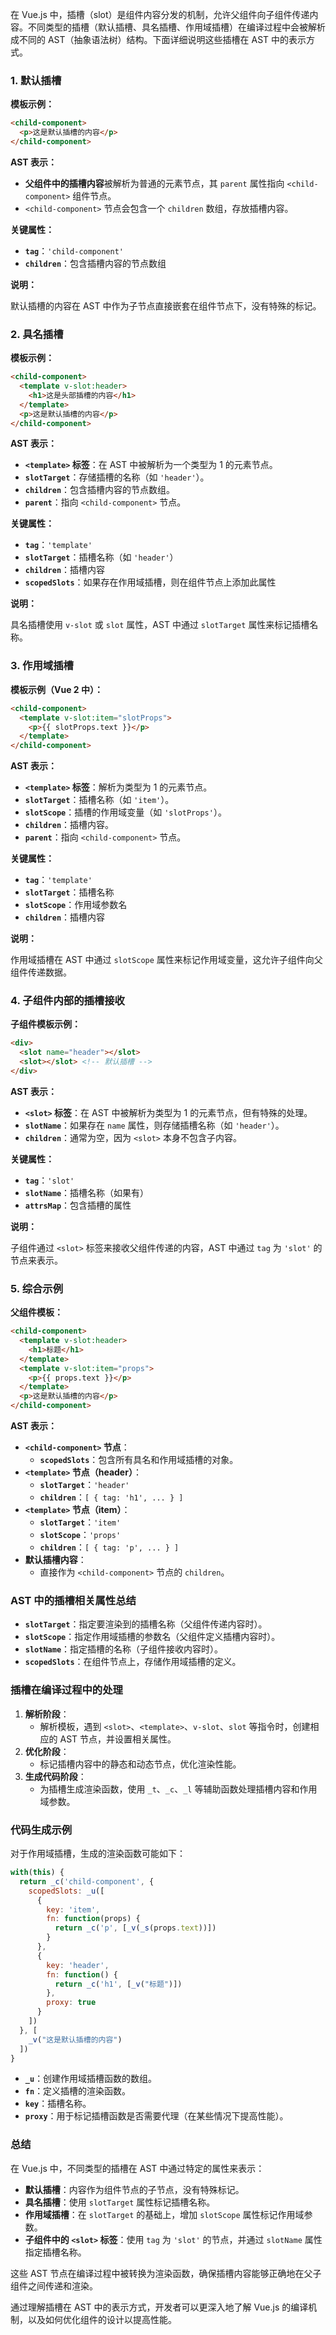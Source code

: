 在 Vue.js 中，插槽（slot）是组件内容分发的机制，允许父组件向子组件传递内容。不同类型的插槽（默认插槽、具名插槽、作用域插槽）在编译过程中会被解析成不同的 AST（抽象语法树）结构。下面详细说明这些插槽在 AST 中的表示方式。

### **1. 默认插槽**

**模板示例：**

```html
<child-component>
  <p>这是默认插槽的内容</p>
</child-component>
```

**AST 表示：**

- **父组件中的插槽内容**被解析为普通的元素节点，其 `parent` 属性指向 `<child-component>` 组件节点。
- `<child-component>` 节点会包含一个 `children` 数组，存放插槽内容。

**关键属性：**

- **`tag`**：`'child-component'`
- **`children`**：包含插槽内容的节点数组

**说明：**

默认插槽的内容在 AST 中作为子节点直接嵌套在组件节点下，没有特殊的标记。

### **2. 具名插槽**

**模板示例：**

```html
<child-component>
  <template v-slot:header>
    <h1>这是头部插槽的内容</h1>
  </template>
  <p>这是默认插槽的内容</p>
</child-component>
```

**AST 表示：**

- **`<template>` 标签**：在 AST 中被解析为一个类型为 1 的元素节点。
- **`slotTarget`**：存储插槽的名称（如 `'header'`）。
- **`children`**：包含插槽内容的节点数组。
- **`parent`**：指向 `<child-component>` 节点。

**关键属性：**

- **`tag`**：`'template'`
- **`slotTarget`**：插槽名称（如 `'header'`）
- **`children`**：插槽内容
- **`scopedSlots`**：如果存在作用域插槽，则在组件节点上添加此属性

**说明：**

具名插槽使用 `v-slot` 或 `slot` 属性，AST 中通过 `slotTarget` 属性来标记插槽名称。

### **3. 作用域插槽**

**模板示例（Vue 2 中）：**

```html
<child-component>
  <template v-slot:item="slotProps">
    <p>{{ slotProps.text }}</p>
  </template>
</child-component>
```

**AST 表示：**

- **`<template>` 标签**：解析为类型为 1 的元素节点。
- **`slotTarget`**：插槽名称（如 `'item'`）。
- **`slotScope`**：插槽的作用域变量（如 `'slotProps'`）。
- **`children`**：插槽内容。
- **`parent`**：指向 `<child-component>` 节点。

**关键属性：**

- **`tag`**：`'template'`
- **`slotTarget`**：插槽名称
- **`slotScope`**：作用域参数名
- **`children`**：插槽内容

**说明：**

作用域插槽在 AST 中通过 `slotScope` 属性来标记作用域变量，这允许子组件向父组件传递数据。

### **4. 子组件内部的插槽接收**

**子组件模板示例：**

```html
<div>
  <slot name="header"></slot>
  <slot></slot> <!-- 默认插槽 -->
</div>
```

**AST 表示：**

- **`<slot>` 标签**：在 AST 中被解析为类型为 1 的元素节点，但有特殊的处理。
- **`slotName`**：如果存在 `name` 属性，则存储插槽名称（如 `'header'`）。
- **`children`**：通常为空，因为 `<slot>` 本身不包含子内容。

**关键属性：**

- **`tag`**：`'slot'`
- **`slotName`**：插槽名称（如果有）
- **`attrsMap`**：包含插槽的属性

**说明：**

子组件通过 `<slot>` 标签来接收父组件传递的内容，AST 中通过 `tag` 为 `'slot'` 的节点来表示。

### **5. 综合示例**

**父组件模板：**

```html
<child-component>
  <template v-slot:header>
    <h1>标题</h1>
  </template>
  <template v-slot:item="props">
    <p>{{ props.text }}</p>
  </template>
  <p>这是默认插槽的内容</p>
</child-component>
```

**AST 表示：**

- **`<child-component>` 节点**：
  - **`scopedSlots`**：包含所有具名和作用域插槽的对象。
- **`<template>` 节点（header）**：
  - **`slotTarget`**：`'header'`
  - **`children`**：`[ { tag: 'h1', ... } ]`
- **`<template>` 节点（item）**：
  - **`slotTarget`**：`'item'`
  - **`slotScope`**：`'props'`
  - **`children`**：`[ { tag: 'p', ... } ]`
- **默认插槽内容**：
  - 直接作为 `<child-component>` 节点的 `children`。

### **AST 中的插槽相关属性总结**

- **`slotTarget`**：指定要渲染到的插槽名称（父组件传递内容时）。
- **`slotScope`**：指定作用域插槽的参数名（父组件定义插槽内容时）。
- **`slotName`**：指定插槽的名称（子组件接收内容时）。
- **`scopedSlots`**：在组件节点上，存储作用域插槽的定义。

### **插槽在编译过程中的处理**

1. **解析阶段**：
   - 解析模板，遇到 `<slot>`、`<template>`、`v-slot`、`slot` 等指令时，创建相应的 AST 节点，并设置相关属性。
2. **优化阶段**：
   - 标记插槽内容中的静态和动态节点，优化渲染性能。
3. **生成代码阶段**：
   - 为插槽生成渲染函数，使用 `_t`、`_c`、`_l` 等辅助函数处理插槽内容和作用域参数。

### **代码生成示例**

对于作用域插槽，生成的渲染函数可能如下：

```javascript
with(this) {
  return _c('child-component', {
    scopedSlots: _u([
      {
        key: 'item',
        fn: function(props) {
          return _c('p', [_v(_s(props.text))])
        }
      },
      {
        key: 'header',
        fn: function() {
          return _c('h1', [_v("标题")])
        },
        proxy: true
      }
    ])
  }, [
    _v("这是默认插槽的内容")
  ])
}
```

- **`_u`**：创建作用域插槽函数的数组。
- **`fn`**：定义插槽的渲染函数。
- **`key`**：插槽名称。
- **`proxy`**：用于标记插槽函数是否需要代理（在某些情况下提高性能）。

### **总结**

在 Vue.js 中，不同类型的插槽在 AST 中通过特定的属性来表示：

- **默认插槽**：内容作为组件节点的子节点，没有特殊标记。
- **具名插槽**：使用 `slotTarget` 属性标记插槽名称。
- **作用域插槽**：在 `slotTarget` 的基础上，增加 `slotScope` 属性标记作用域参数。
- **子组件中的 `<slot>` 标签**：使用 `tag` 为 `'slot'` 的节点，并通过 `slotName` 属性指定插槽名称。

这些 AST 节点在编译过程中被转换为渲染函数，确保插槽内容能够正确地在父子组件之间传递和渲染。

通过理解插槽在 AST 中的表示方式，开发者可以更深入地了解 Vue.js 的编译机制，以及如何优化组件的设计以提高性能。